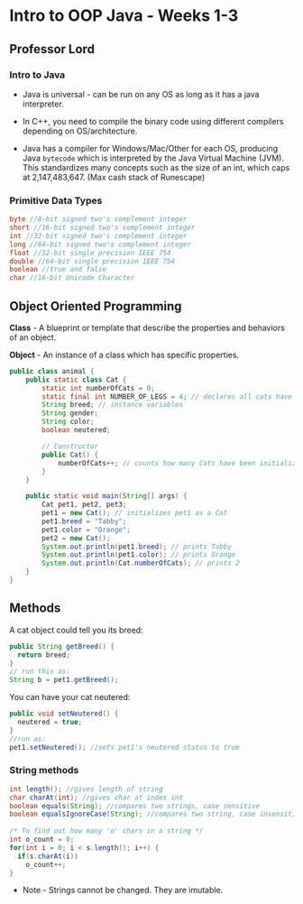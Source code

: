 # Intro to OOP Java - Weeks 1-3

## Professor Lord

### Intro to Java

* Java is universal - can be run on any OS as long as it has a java interpreter. 
* In C++, you need to compile the binary code using different compilers depending on OS/architecture.

* Java has a compiler for Windows/Mac/Other for each OS, producing Java ```bytecode``` which is interpreted by the Java Virtual Machine (JVM). This standardizes many concepts such as the size of an int, which caps at 2,147,483,647. (Max cash stack of Runescape)



### Primitive Data Types

```java
byte //8-bit signed two's complement integer
short //16-bit signed two's complement integer
int //32-bit signed two's complement integer
long //64-bit signed two's complement integer
float //32-bit single precision IEEE 754
double //64-bit single precision IEEE 754
boolean //true and false
char //16-bit Unicode Character
```



## Object Oriented Programming

**Class** - A blueprint or template that describe the properties and behaviors of an object.

**Object** - An instance of a class which has specific properties.



```java
public class animal {
    public static class Cat {
        static int numberOfCats = 0;
        static final int NUMBER_OF_LEGS = 4; // declares all cats have 4 legs, cannot be changed (final)
        String breed; // instance variables
        String gender;
        String color;
        boolean neutered;

        // Constructor
        public Cat() {
            numberOfCats++; // counts how many Cats have been initialized
        }
    }

    public static void main(String[] args) {
        Cat pet1, pet2, pet3;
        pet1 = new Cat(); // initializes pet1 as a Cat
        pet1.breed = "Tabby";
        pet1.color = "Orange";
        pet2 = new Cat();
        System.out.println(pet1.breed); // prints Tabby
        System.out.println(pet1.color); // prints Orange
        System.out.println(Cat.numberOfCats); // prints 2
    }
}

```



## Methods

A cat object could tell you its breed:

```java
public String getBreed() {
  return breed;
}
// run this as:
String b = pet1.getBreed();
```

You can have your cat neutered:

```java
public void setNeutered() {
  neutered = true;
}
//run as:
pet1.setNeutered(); //sets pet1's neutered status to true
```



### String methods

```java
int length(); //gives length of string
char charAt(int); //gives char at index int
boolean equals(String); //compares two strings, case sensitive
boolean equalsIgnoreCase(String); //compares two string, case insensitive
 
/* To find out how many 'o' chars in a string */
int o_count = 0;
for(int i = 0; i < s.length(); i++) {
  if(s.charAt(i)) 
    o_count++;
}
```



* Note - Strings cannot be changed. They are imutable. 
